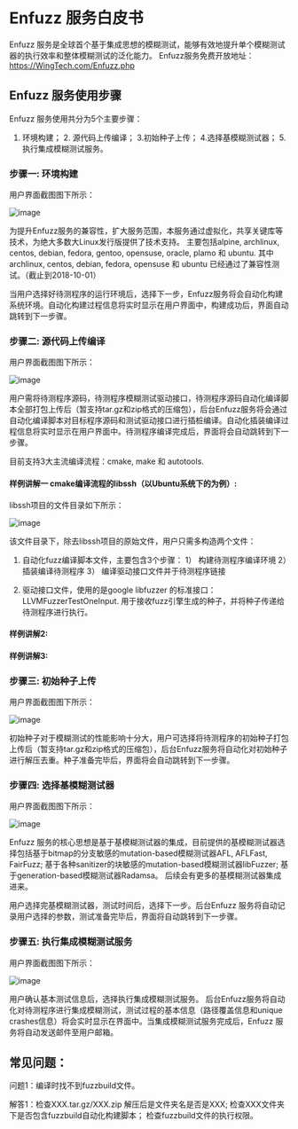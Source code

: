 # Enfuzz 服务白皮书

Enfuzz 服务是全球首个基于集成思想的模糊测试，能够有效地提升单个模糊测试器的执行效率和整体模糊测试的泛化能力。
Enfuzz服务免费开放地址：https://WingTech.com/Enfuzz.php

## Enfuzz 服务使用步骤

Enfuzz 服务使用共分为5个主要步骤：
1. 环境构建； 2. 源代码上传编译； 3.初始种子上传； 4.选择基模糊测试器； 5.执行集成模糊测试服务。

###  步骤一: 环境构建

用户界面截图图下所示：

![image](https://github.com/131250106/enfuzzer/blob/master/example/image/step1.PNG)

为提升Enfuzz服务的兼容性，扩大服务范围，本服务通过虚拟化，共享关键库等技术，为绝大多数大Linux发行版提供了技术支持。
主要包括alpine, archlinux, centos, debian, fedora, gentoo, opensuse, oracle, plamo 和 ubuntu.
其中 archlinux, centos, debian, fedora, opensuse 和 ubuntu 已经通过了兼容性测试。（截止到2018-10-01）

当用户选择好待测程序的运行环境后，选择下一步，Enfuzz服务将会自动化构建系统环境。自动化构建过程信息将实时显示在用户界面中，构建成功后，界面自动跳转到下一步骤。


### 步骤二: 源代码上传编译

用户界面截图图下所示：

![image](https://github.com/131250106/enfuzzer/blob/master/example/image/step2.PNG)

用户需将待测程序源码，待测程序模糊测试驱动接口，待测程序源码自动化编译脚本全部打包上传后（暂支持tar.gz和zip格式的压缩包），后台Enfuzz服务将会通过自动化编译脚本对目标程序源码和测试驱动接口进行插桩编译。自动化插装编译过程信息将实时显示在用户界面中。待测程序编译完成后，界面将会自动跳转到下一步骤。

目前支持3大主流编译流程：cmake, make 和 autotools.

#### 样例讲解一 cmake编译流程的libssh（以Ubuntu系统下的为例）: 

libssh项目的文件目录如下所示：

![image](https://github.com/131250106/enfuzzer/blob/master/example/image/example1_1.png)

该文件目录下，除去libssh项目的原始文件，用户只需多构造两个文件：

1. 自动化fuzz编译脚本文件，主要包含3个步骤：
	1） 构建待测程序编译环境
	2）插装编译待测程序
	3） 编译驱动接口文件并于待测程序链接

2. 驱动接口文件，使用的是google libfuzzer 的标准接口：LLVMFuzzerTestOneInput. 
用于接收fuzz引擎生成的种子，并将种子传递给待测程序进行执行。


#### 样例讲解2: 



#### 样例讲解3: 



### 步骤三: 初始种子上传

用户界面截图图下所示：

![image](https://github.com/131250106/enfuzzer/blob/master/example/image/step2.PNG)

初始种子对于模糊测试的性能影响十分大，用户可选择将待测程序的初始种子打包上传后（暂支持tar.gz和zip格式的压缩包），后台Enfuzz服务将自动化对初始种子进行解压去重。种子准备完毕后，界面将会自动跳转到下一步骤。


### 步骤四: 选择基模糊测试器

用户界面截图图下所示：

![image](https://github.com/131250106/enfuzzer/blob/master/example/image/step4.PNG)

Enfuzz 服务的核心思想是基于基模糊测试器的集成，目前提供的基模糊测试器选择包括基于bitmap的分支敏感的mutation-based模糊测试器AFL, AFLFast, FairFuzz; 基于各种sanitizer的块敏感的mutation-based模糊测试器libFuzzer; 基于generation-based模糊测试器Radamsa。
后续会有更多的基模糊测试器集成进来。

用户选择完基模糊测试器，测试时间后，选择下一步。后台Enfuzz 服务将自动记录用户选择的参数，测试准备完毕后，界面将自动跳转到下一步骤。


### 步骤五: 执行集成模糊测试服务

用户界面截图图下所示：

![image](https://github.com/131250106/enfuzzer/blob/master/example/image/step5.PNG)


用户确认基本测试信息后，选择执行集成模糊测试服务。 后台Enfuzz服务将自动化对待测程序进行集成模糊测试，测试过程的基本信息（路径覆盖信息和unique crashes信息）将会实时显示在界面中。当集成模糊测试服务完成后，Enfuzz 服务将自动发送邮件至用户邮箱。





## 常见问题：

问题1：编译时找不到fuzzbuild文件。

解答1：检查XXX.tar.gz/XXX.zip 解压后是文件夹名是否是XXX; 
			检查XXX文件夹下是否包含fuzzbuild自动化构建脚本；
			检查fuzzbuild文件的执行权限。
